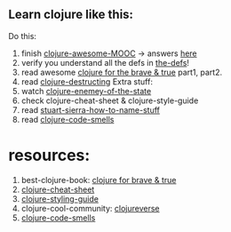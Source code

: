 ## Learn clojure like this:

Do this:
1. finish [clojure-awesome-MOOC](http://iloveponies.github.io/120-hour-epic-sax-marathon/index.html) -> answers [here](/onboarding/clj/ans)
2. verify you understand all the defs in [the-defs](https://github.com/akotek/learning/blob/master/onboarding/clj/defs.md)!
3. read awesome [clojure for the brave & true](https://www.braveclojure.com/clojure-for-the-brave-and-true/) part1, part2.
4. read [clojure-destructing](https://gist.github.com/john2x/e1dca953548bfdfb9844)
Extra stuff:
5. watch [clojure-enemey-of-the-state](https://youtu.be/qe60zwUAOqE)
6. check clojure-cheat-sheet & clojure-style-guide
7. read [stuart-sierra-how-to-name-stuff](https://stuartsierra.com/2016/01/09/how-to-name-clojure-functions)
8. read [clojure-code-smells](https://bsless.github.io/code-smells/)


# resources:
1. best-clojure-book: [clojure for brave & true](https://www.braveclojure.com/clojure-for-the-brave-and-true/)
2. [clojure-cheat-sheet](https://clojure.org/api/cheatsheet)
3. [clojure-styling-guide](https://guide.clojure.style/)
4. clojure-cool-community: [clojureverse](https://clojureverse.org/)
5. [clojure-code-smells](https://bsless.github.io/code-smells/)
